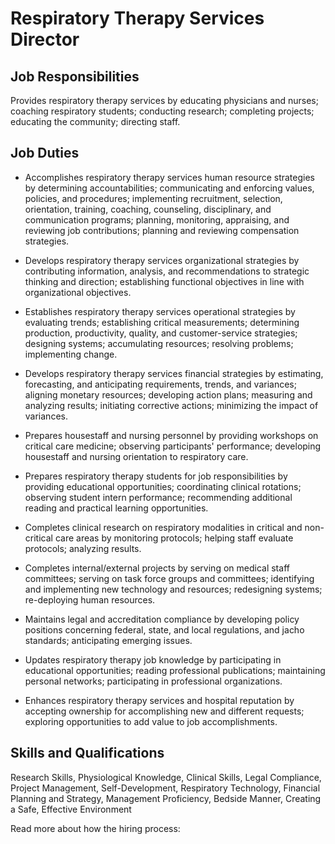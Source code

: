 # Respiratory Therapy Services Director

## Job Responsibilities

Provides respiratory therapy services by educating physicians and nurses; coaching respiratory students; conducting research; completing projects; educating the community; directing staff.

## Job Duties

* Accomplishes respiratory therapy services human resource strategies by determining accountabilities; communicating and enforcing values, policies, and procedures; implementing recruitment, selection, orientation, training, coaching, counseling, disciplinary, and communication programs; planning, monitoring, appraising, and reviewing job contributions; planning and reviewing compensation strategies.

* Develops respiratory therapy services organizational strategies by contributing information, analysis, and recommendations to strategic thinking and direction; establishing functional objectives in line with organizational objectives.

* Establishes respiratory therapy services operational strategies by evaluating trends; establishing critical measurements; determining production, productivity, quality, and customer-service strategies; designing systems; accumulating resources; resolving problems; implementing change.

* Develops respiratory therapy services financial strategies by estimating, forecasting, and anticipating requirements, trends, and variances; aligning monetary resources; developing action plans; measuring and analyzing results; initiating corrective actions; minimizing the impact of variances.

* Prepares housestaff and nursing personnel by providing workshops on critical care medicine; observing participants&apos; performance; developing housestaff and nursing orientation to respiratory care.

* Prepares respiratory therapy students for job responsibilities by providing educational opportunities; coordinating clinical rotations; observing student intern performance; recommending additional reading and practical learning opportunities.

* Completes clinical research on respiratory modalities in critical and non-critical care areas by monitoring protocols; helping staff evaluate protocols; analyzing results.

* Completes internal/external projects by serving on medical staff committees; serving on task force groups and committees; identifying and implementing new technology and resources; redesigning systems; re-deploying human resources.

* Maintains legal and accreditation compliance by developing policy positions concerning federal, state, and local regulations, and jacho standards; anticipating emerging issues.

* Updates respiratory therapy job knowledge by participating in educational opportunities; reading professional publications; maintaining personal networks; participating in professional organizations.

* Enhances respiratory therapy services and hospital reputation by accepting ownership for accomplishing new and different requests; exploring opportunities to add value to job accomplishments.

## Skills and Qualifications

Research Skills, Physiological Knowledge, Clinical Skills, Legal Compliance, Project Management, Self-Development, Respiratory Technology, Financial Planning and Strategy, Management Proficiency, Bedside Manner, Creating a Safe, Effective Environment

Read more about how the hiring process:
